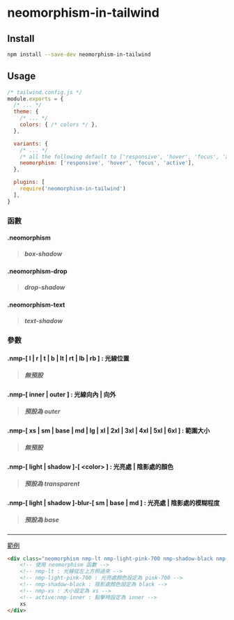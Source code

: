 # neomorphism-in-tailwind

## Install
```bash
npm install --save-dev neomorphism-in-tailwind
```

## Usage
```js
/* tailwind.config.js */
module.exports = {
  /* ... */
  theme: {
    /* ... */
    colors: { /* colors */ },
  },

  variants: { 
    /* ... */
    /* all the following default to ['responsive', 'hover', 'focus', 'active'] */
    neomorphism: ['responsive', 'hover', 'focus', 'active'],
  },

  plugins: [
    require('neomorphism-in-tailwind')
  ],
}
```
### 函數

#### .neomorphism
> ##### box-shadow
#### .neomorphism-drop
> ##### drop-shadow
#### .neomorphism-text
> ##### text-shadow

### 參數

#### .nmp-[ l | r | t | b | lt | rt | lb | rb ] : 光線位置
> ##### 無預設

#### .nmp-[ inner | outer ] : 光線向內 | 向外
> ##### 預設為 outer

#### .nmp-[ xs | sm | base | md | lg | xl | 2xl | 3xl | 4xl | 5xl | 6xl ] : 範圍大小
> ##### 無預設

#### .nmp-[ light | shadow ]-[ &lt;color&gt; ] : 光亮處 | 陰影處的顏色
> ##### 預設為 transparent  

#### .nmp-[ light | shadow ]-blur-[ sm | base | md ] : 光亮處 | 陰影處的模糊程度

> ##### 預設為 base

---

[範例](https://toonnyy8.github.io/neomorphism-in-tailwind/)

```html
<div class="neomorphism nmp-lt nmp-light-pink-700 nmp-shadow-black nmp-xs active:nmp-inner">
    <!-- 使用 neomorphism 函數 -->
    <!-- nmp-lt : 光線從左上方照過來 -->
    <!-- nmp-light-pink-700 : 光亮處顏色設定為 pink-700 -->
    <!-- nmp-shadow-black : 陰影處顏色設定為 black -->
    <!-- nmp-xs : 大小設定為 xs -->
    <!-- active:nmp-inner : 點擊時設定為 inner -->
    xs
</div>
```